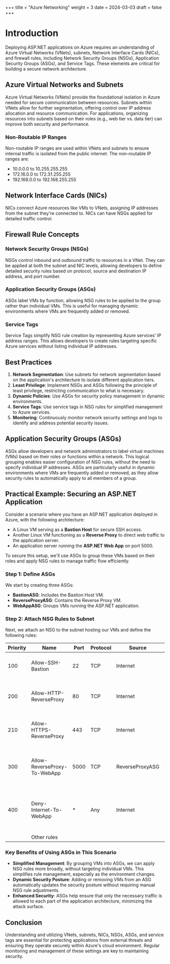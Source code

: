+++
title = "Azure Networking"
weight = 3
date = 2024-03-03
draft = false
+++

# Introduction

Deploying ASP.NET applications on Azure requires an understanding of Azure Virtual Networks (VNets), subnets, Network Interface Cards (NICs), and firewall rules, including Network Security Groups (NSGs), Application Security Groups (ASGs), and Service Tags. These elements are critical for building a secure network architecture.

## Azure Virtual Networks and Subnets

Azure Virtual Networks (VNets) provide the foundational isolation in Azure needed for secure communication between resources. Subnets within VNets allow for further segmentation, offering control over IP address allocation and resource communication. For applications, organizing resources into subnets based on their roles (e.g., web tier vs. data tier) can improve both security and performance.

### Non-Routable IP Ranges

Non-routable IP ranges are used within VNets and subnets to ensure internal traffic is isolated from the public internet. The non-routable IP ranges are:

- 10.0.0.0 to 10.255.255.255
- 172.16.0.0 to 172.31.255.255
- 192.168.0.0 to 192.168.255.255

## Network Interface Cards (NICs)

NICs connect Azure resources like VMs to VNets, assigning IP addresses from the subnet they're connected to. NICs can have NSGs applied for detailed traffic control.

## Firewall Rule Concepts

### Network Security Groups (NSGs)

NSGs control inbound and outbound traffic to resources in a VNet. They can be applied at both the subnet and NIC levels, allowing developers to define detailed security rules based on protocol, source and destination IP address, and port number.

### Application Security Groups (ASGs)

ASGs label VMs by function, allowing NSG rules to be applied to the group rather than individual VMs. This is useful for managing dynamic environments where VMs are frequently added or removed.

### Service Tags

Service Tags simplify NSG rule creation by representing Azure services' IP address ranges. This allows developers to create rules targeting specific Azure services without listing individual IP addresses.

## Best Practices

1. **Network Segmentation**: Use subnets for network segmentation based on the application's architecture to isolate different application tiers.
2. **Least Privilege**: Implement NSGs and ASGs following the principle of least privilege, restricting communication to what is necessary.
3. **Dynamic Policies**: Use ASGs for security policy management in dynamic environments.
4. **Service Tags**: Use service tags in NSG rules for simplified management to Azure services.
5. **Monitoring**: Continuously monitor network security settings and logs to identify and address potential security issues.










## Application Security Groups (ASGs)

ASGs allow developers and network administrators to label virtual machines (VMs) based on their roles or functions within a network. This logical grouping enables easier configuration of NSG rules, without the need to specify individual IP addresses. ASGs are particularly useful in dynamic environments where VMs are frequently added or removed, as they allow security rules to automatically apply to all members of a group.

## Practical Example: Securing an ASP.NET Application

Consider a scenario where you have an ASP.NET application deployed in Azure, with the following architecture:

- A Linux VM serving as a **Bastion Host** for secure SSH access.
- Another Linux VM functioning as a **Reverse Proxy** to direct web traffic to the application server.
- An application server running the **ASP.NET Web App** on port 5000.

To secure this setup, we'll use ASGs to group these VMs based on their roles and apply NSG rules to manage traffic flow efficiently.

### Step 1: Define ASGs

We start by creating three ASGs:

- **BastionASG**: Includes the Bastion Host VM.
- **ReverseProxyASG**: Contains the Reverse Proxy VM.
- **WebAppASG**: Groups VMs running the ASP.NET application.

### Step 2: Attach NSG Rules to Subnet

Next, we attach an NSG to the subnet hosting our VMs and define the following rules:

| Priority | Name                       | Port | Protocol | Source            | Destination       | Action | Description                                                                 |
|----------|----------------------------|------|----------|-------------------|-------------------|--------|-----------------------------------------------------------------------------|
| 100      | Allow-SSH-Bastion          | 22   | TCP      | Internet          | BastionASG        | Allow  | Allows SSH access to the Bastion Host.                                      |
| 200      | Allow-HTTP-ReverseProxy    | 80   | TCP      | Internet          | ReverseProxyASG   | Allow  | Allows HTTP traffic to the Reverse Proxy.                                   |
| 210      | Allow-HTTPS-ReverseProxy   | 443  | TCP      | Internet          | ReverseProxyASG   | Allow  | Allows HTTPS traffic to the Reverse Proxy.                                  |
| 300      | Allow-ReverseProxy-To-WebApp     | 5000 | TCP      | ReverseProxyASG   | WebAppASG         | Allow  | Allows traffic from the Reverse Proxy to the ASP.NET Web App.               |
| 400      | Deny-Internet-To-WebApp    | *    | Any      | Internet          | WebAppASG         | Deny   | Blocks direct internet access to the ASP.NET Web App.                       |
|    | Other rules           |     |      |               |               |   |      |

### Key Benefits of Using ASGs in This Scenario

- **Simplified Management**: By grouping VMs into ASGs, we can apply NSG rules more broadly, without targeting individual VMs. This simplifies rule management, especially as the environment changes.
- **Dynamic Security Posture**: Adding or removing VMs from an ASG automatically updates the security posture without requiring manual NSG rule adjustments.
- **Enhanced Security**: ASGs help ensure that only the necessary traffic is allowed to each part of the application architecture, minimizing the attack surface.


## Conclusion

Understanding and utilizing VNets, subnets, NICs, NSGs, ASGs, and service tags are essential for protecting applications from external threats and ensuring they operate securely within Azure's cloud environment. Regular monitoring and management of these settings are key to maintaining security.